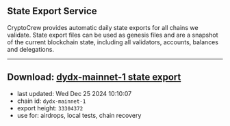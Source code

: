 ## State Export Service
CryptoCrew provides automatic daily state exports for all chains we validate. State export files can be used as genesis files and are a snapshot of the current blockchain state, including all validators, accounts, balances and delegations.

---
**Download: [dydx-mainnet-1 state export](https://dl-tyo.ccvalidators.com/SERVICE/dydx/dydx-mainnet-1_export_33304372.json)**
---

- last updated: Wed Dec 25 2024 10:10:07
- chain id: `dydx-mainnet-1`
- export height: `33304372`
- use for: airdrops, local tests, chain recovery
